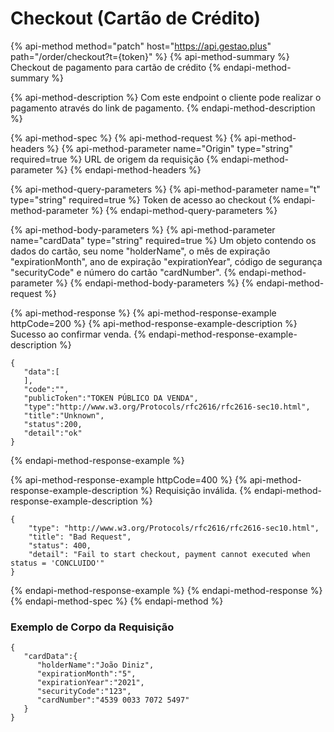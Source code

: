 # Checkout \(Cartão de Crédito\)

{% api-method method="patch" host="https://api.gestao.plus" path="/order/checkout?t={token}" %}
{% api-method-summary %}
Checkout de pagamento para cartão de crédito
{% endapi-method-summary %}

{% api-method-description %}
Com este endpoint o cliente pode realizar o pagamento através do link de pagamento.
{% endapi-method-description %}

{% api-method-spec %}
{% api-method-request %}
{% api-method-headers %}
{% api-method-parameter name="Origin" type="string" required=true %}
URL de origem da requisição
{% endapi-method-parameter %}
{% endapi-method-headers %}

{% api-method-query-parameters %}
{% api-method-parameter name="t" type="string" required=true %}
Token de acesso ao checkout
{% endapi-method-parameter %}
{% endapi-method-query-parameters %}

{% api-method-body-parameters %}
{% api-method-parameter name="cardData" type="string" required=true %}
Um objeto contendo os dados do cartão, seu nome "holderName", o mês de expiração "expirationMonth", ano de expiração "expirationYear", código de segurança "securityCode" e número do cartão "cardNumber".
{% endapi-method-parameter %}
{% endapi-method-body-parameters %}
{% endapi-method-request %}

{% api-method-response %}
{% api-method-response-example httpCode=200 %}
{% api-method-response-example-description %}
Sucesso ao confirmar venda.
{% endapi-method-response-example-description %}

```text
{
   "data":[
   ],
   "code":"",
   "publicToken":"TOKEN PÚBLICO DA VENDA",
   "type":"http://www.w3.org/Protocols/rfc2616/rfc2616-sec10.html",
   "title":"Unknown",
   "status":200,
   "detail":"ok"
}
```
{% endapi-method-response-example %}

{% api-method-response-example httpCode=400 %}
{% api-method-response-example-description %}
Requisição inválida.
{% endapi-method-response-example-description %}

```text
{
    "type": "http://www.w3.org/Protocols/rfc2616/rfc2616-sec10.html",
    "title": "Bad Request",
    "status": 400,
    "detail": "Fail to start checkout, payment cannot executed when status = 'CONCLUIDO'"
}
```
{% endapi-method-response-example %}
{% endapi-method-response %}
{% endapi-method-spec %}
{% endapi-method %}

### Exemplo de Corpo da Requisição

```text
{
   "cardData":{
      "holderName":"João Diniz",
      "expirationMonth":"5",
      "expirationYear":"2021",
      "securityCode":"123",
      "cardNumber":"4539 0033 7072 5497"
   }
}
```

